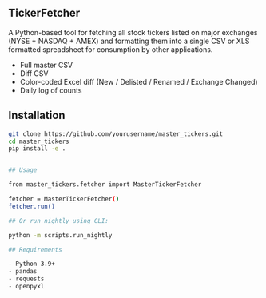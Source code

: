 ## TickerFetcher

A Python-based tool for fetching all stock tickers listed on major exchanges (NYSE + NASDAQ + AMEX) and formatting them into a single CSV or XLS formatted spreadsheet for consumption by other applications.

- Full master CSV
- Diff CSV
- Color-coded Excel diff (New / Delisted / Renamed / Exchange Changed)
- Daily log of counts

## Installation

```bash
git clone https://github.com/yourusername/master_tickers.git
cd master_tickers
pip install -e .


## Usage

from master_tickers.fetcher import MasterTickerFetcher

fetcher = MasterTickerFetcher()
fetcher.run()

## Or run nightly using CLI:

python -m scripts.run_nightly

## Requirements

- Python 3.9+
- pandas
- requests
- openpyxl
